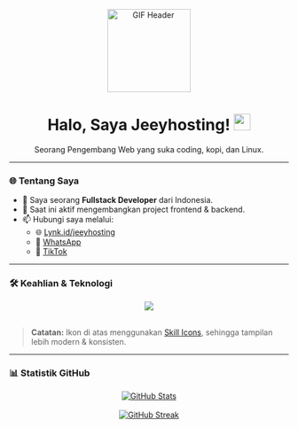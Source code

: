 <div align="center">
  <a href="https://github.com/rizaldiabubakar-ui">
    <img src="https://media.giphy.com/media/M9gbBd9nbDrOTu1Mqx/giphy.gif" width="150" alt="GIF Header"/>
  </a>
  <h1 align="center">Halo, Saya Jeeyhosting! <img src="https://raw.githubusercontent.com/MartinHeinz/MartinHeinz/master/wave.gif" width="30"></h1>
  <p>Seorang Pengembang Web yang suka coding, kopi, dan Linux.</p>
</div>

---

### 🌐 Tentang Saya

- 🔭 Saya seorang **Fullstack Developer** dari Indonesia.  
- 💼 Saat ini aktif mengembangkan project frontend & backend.  
- 📫 Hubungi saya melalui:  
  - 🌐 [Lynk.id/jeeyhosting](https://lynk.id/jeeyhosting)  
  - 📱 [WhatsApp](https://wa.me/message/DS6PVPWYESDTB1)  
  - 🎵 [TikTok](https://tiktok.com/@bangjeey_dev)  

---

### 🛠️ Keahlian & Teknologi

<div align="center">
  <img src="https://skillicons.dev/icons?i=html,css,php,react,javascript,typescript,nodejs,git,postgres,linux,docker,graphql" />
</div>

<br>

> **Catatan:** Ikon di atas menggunakan [Skill Icons](https://skillicons.dev/), sehingga tampilan lebih modern & konsisten.

---

### 📊 Statistik GitHub

<div align="center">
  <a href="https://github.com/rizaldiabubakar-ui">
    <img src="https://github-readme-stats.vercel.app/api?username=rizaldiabubakar-ui&show_icons=true&theme=dark&hide_border=true&include_all_commits=true&count_private=true" alt="GitHub Stats"/>
  </a>
  <br><br>
  <a href="https://github.com/rizaldiabubakar-ui">
    <img src="https://streak-stats.demolab.com?user=rizaldiabubakar-ui&theme=dark" alt="GitHub Streak"/>
  </a>
</div>
